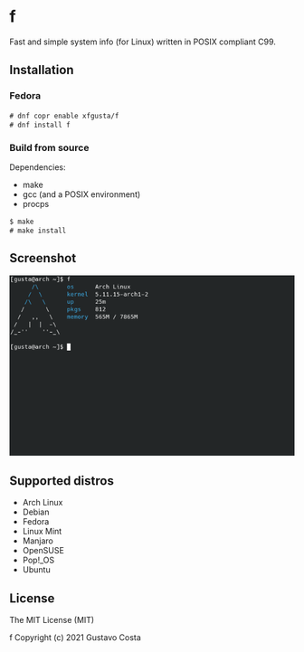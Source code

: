 # f

Fast and simple system info (for Linux) written in POSIX compliant C99.

## Installation

### Fedora

```
# dnf copr enable xfgusta/f
# dnf install f
```

### Build from source

Dependencies:

+ make
+ gcc (and a POSIX environment)
+ procps

```
$ make
# make install
```

## Screenshot

![](img/img-01.png)

## Supported distros

+ Arch Linux
+ Debian
+ Fedora
+ Linux Mint
+ Manjaro
+ OpenSUSE
+ Pop!_OS
+ Ubuntu

## License

The MIT License (MIT)

f Copyright (c) 2021 Gustavo Costa
